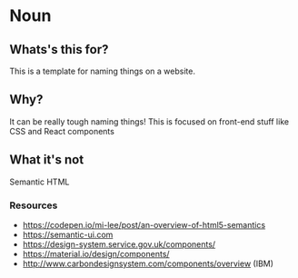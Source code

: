 # Noun
## Whats's this for?
This is a template for naming things on a website.
## Why?
It can be really tough naming things! This is focused on front-end stuff like CSS and React components
## What it's not
Semantic HTML

### Resources
- https://codepen.io/mi-lee/post/an-overview-of-html5-semantics
- https://semantic-ui.com
- https://design-system.service.gov.uk/components/
- https://material.io/design/components/
- http://www.carbondesignsystem.com/components/overview (IBM)